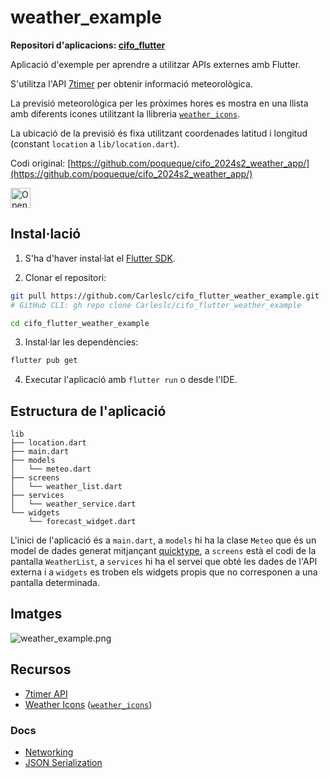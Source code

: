 # weather_example

**Repositori d'aplicacions: [cifo_flutter](https://github.com/Carleslc/cifo_flutter)**

Aplicació d'exemple per aprendre a utilitzar APIs externes amb Flutter.

S'utilitza l'API [7timer](https://github.com/Yeqzids/7timer-issues/wiki/Wiki) per obtenir informació meteorològica.

La previsió meteorològica per les pròximes hores es mostra en una llista amb diferents icones utilitzant la llibreria [`weather_icons`](https://pub.dev/packages/weather_icons).

La ubicació de la previsió és fixa utilitzant coordenades latitud i longitud (constant `location` a `lib/location.dart`).

Codi original: [https://github.com/poqueque/cifo_2024s2_weather_app/](https://github.com/poqueque/cifo_2024s2_weather_app/)

<a href="https://idx.google.com/import?url=https%3A%2F%2Fgithub.com%2FCarleslc%2Fcifo_flutter_weather_example%2F" target="_blank">
  <picture>
    <source
      media="(prefers-color-scheme: dark)"
      srcset="https://cdn.idx.dev/btn/open_dark_32.svg">
    <source
      media="(prefers-color-scheme: light)"
      srcset="https://cdn.idx.dev/btn/open_light_32.svg">
    <img
      height="32"
      alt="Open in IDX"
      src="https://cdn.idx.dev/btn/open_purple_32.svg">
  </picture>
</a>

## Instal·lació

1. S'ha d'haver instal·lat el [Flutter SDK](https://docs.flutter.dev/get-started/install).

2. Clonar el repositori:

```sh
git pull https://github.com/Carleslc/cifo_flutter_weather_example.git
# GitHub CLI: gh repo clone Carleslc/cifo_flutter_weather_example

cd cifo_flutter_weather_example
```

3. Instal·lar les dependències:

```sh
flutter pub get
```

4. Executar l'aplicació amb `flutter run` o desde l'IDE.

## Estructura de l'aplicació

```
lib
├── location.dart
├── main.dart
├── models
│   └── meteo.dart
├── screens
│   └── weather_list.dart
├── services
│   └── weather_service.dart
└── widgets
    └── forecast_widget.dart
```

L'inici de l'aplicació és a `main.dart`, a `models` hi ha la clase `Meteo` que és un model de dades generat mitjançant [quicktype](https://app.quicktype.io/), a `screens` està el codi de la pantalla `WeatherList`, a `services` hi ha el servei que obté les dades de l'API externa i a `widgets` es troben els widgets propis que no corresponen a una pantalla determinada.

## Imatges

![weather_example.png](<./images/weather_example.png>)

## Recursos

- [7timer API](https://github.com/Yeqzids/7timer-issues/wiki/Wiki)
- [Weather Icons](https://erikflowers.github.io/weather-icons/) ([`weather_icons`](https://pub.dev/packages/weather_icons))

### Docs

- [Networking](https://docs.flutter.dev/data-and-backend/networking)
- [JSON Serialization](https://docs.flutter.dev/data-and-backend/serialization/json)
